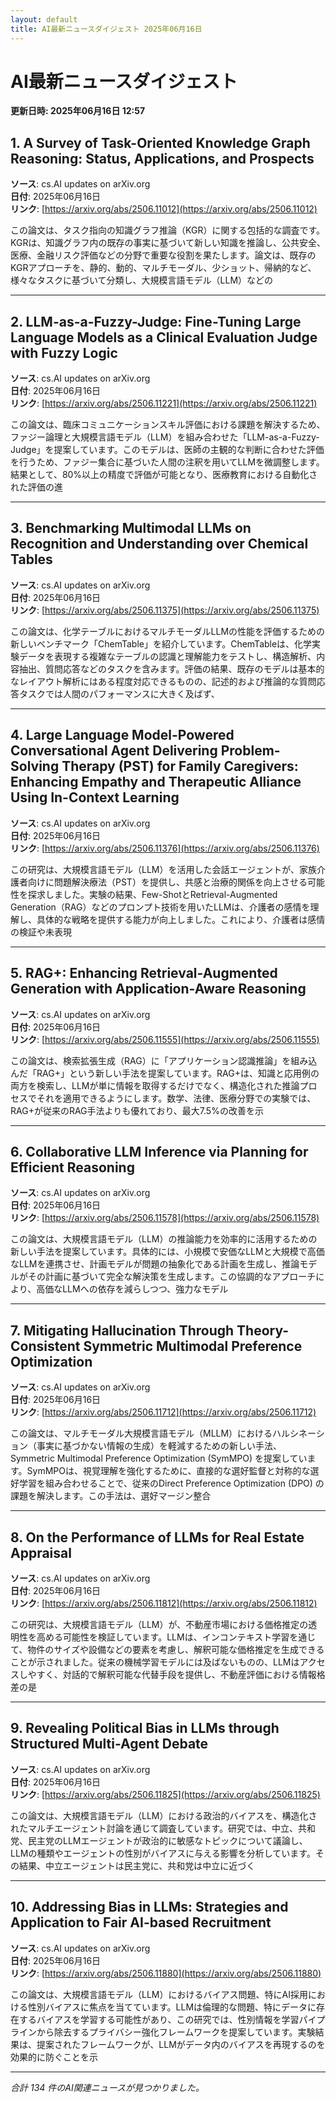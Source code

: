 ```yaml
---
layout: default
title: AI最新ニュースダイジェスト 2025年06月16日
---
```


# AI最新ニュースダイジェスト
**更新日時: 2025年06月16日 12:57**

## 1. A Survey of Task-Oriented Knowledge Graph Reasoning: Status, Applications, and Prospects

**ソース**: cs.AI updates on arXiv.org  
**日付**: 2025年06月16日  
**リンク**: [https://arxiv.org/abs/2506.11012](https://arxiv.org/abs/2506.11012)  

この論文は、タスク指向の知識グラフ推論（KGR）に関する包括的な調査です。KGRは、知識グラフ内の既存の事実に基づいて新しい知識を推論し、公共安全、医療、金融リスク評価などの分野で重要な役割を果たします。論文は、既存のKGRアプローチを、静的、動的、マルチモーダル、少ショット、帰納的など、様々なタスクに基づいて分類し、大規模言語モデル（LLM）などの  

---

## 2. LLM-as-a-Fuzzy-Judge: Fine-Tuning Large Language Models as a Clinical Evaluation Judge with Fuzzy Logic

**ソース**: cs.AI updates on arXiv.org  
**日付**: 2025年06月16日  
**リンク**: [https://arxiv.org/abs/2506.11221](https://arxiv.org/abs/2506.11221)  

この論文は、臨床コミュニケーションスキル評価における課題を解決するため、ファジー論理と大規模言語モデル（LLM）を組み合わせた「LLM-as-a-Fuzzy-Judge」を提案しています。このモデルは、医師の主観的な判断に合わせた評価を行うため、ファジー集合に基づいた人間の注釈を用いてLLMを微調整します。結果として、80%以上の精度で評価が可能となり、医療教育における自動化された評価の進  

---

## 3. Benchmarking Multimodal LLMs on Recognition and Understanding over Chemical Tables

**ソース**: cs.AI updates on arXiv.org  
**日付**: 2025年06月16日  
**リンク**: [https://arxiv.org/abs/2506.11375](https://arxiv.org/abs/2506.11375)  

この論文は、化学テーブルにおけるマルチモーダルLLMの性能を評価するための新しいベンチマーク「ChemTable」を紹介しています。ChemTableは、化学実験データを表現する複雑なテーブルの認識と理解能力をテストし、構造解析、内容抽出、質問応答などのタスクを含みます。評価の結果、既存のモデルは基本的なレイアウト解析にはある程度対応できるものの、記述的および推論的な質問応答タスクでは人間のパフォーマンスに大きく及ばず、  

---

## 4. Large Language Model-Powered Conversational Agent Delivering Problem-Solving Therapy (PST) for Family Caregivers: Enhancing Empathy and Therapeutic Alliance Using In-Context Learning

**ソース**: cs.AI updates on arXiv.org  
**日付**: 2025年06月16日  
**リンク**: [https://arxiv.org/abs/2506.11376](https://arxiv.org/abs/2506.11376)  

この研究は、大規模言語モデル（LLM）を活用した会話エージェントが、家族介護者向けに問題解決療法（PST）を提供し、共感と治療的関係を向上させる可能性を探求しました。実験の結果、Few-ShotとRetrieval-Augmented Generation（RAG）などのプロンプト技術を用いたLLMは、介護者の感情を理解し、具体的な戦略を提供する能力が向上しました。これにより、介護者は感情の検証や未表現  

---

## 5. RAG+: Enhancing Retrieval-Augmented Generation with Application-Aware Reasoning

**ソース**: cs.AI updates on arXiv.org  
**日付**: 2025年06月16日  
**リンク**: [https://arxiv.org/abs/2506.11555](https://arxiv.org/abs/2506.11555)  

この論文は、検索拡張生成（RAG）に「アプリケーション認識推論」を組み込んだ「RAG+」という新しい手法を提案しています。RAG+は、知識と応用例の両方を検索し、LLMが単に情報を取得するだけでなく、構造化された推論プロセスでそれを適用できるようにします。数学、法律、医療分野での実験では、RAG+が従来のRAG手法よりも優れており、最大7.5%の改善を示  

---

## 6. Collaborative LLM Inference via Planning for Efficient Reasoning

**ソース**: cs.AI updates on arXiv.org  
**日付**: 2025年06月16日  
**リンク**: [https://arxiv.org/abs/2506.11578](https://arxiv.org/abs/2506.11578)  

この論文は、大規模言語モデル（LLM）の推論能力を効率的に活用するための新しい手法を提案しています。具体的には、小規模で安価なLLMと大規模で高価なLLMを連携させ、計画モデルが問題の抽象化である計画を生成し、推論モデルがその計画に基づいて完全な解決策を生成します。この協調的なアプローチにより、高価なLLMへの依存を減らしつつ、強力なモデル  

---

## 7. Mitigating Hallucination Through Theory-Consistent Symmetric Multimodal Preference Optimization

**ソース**: cs.AI updates on arXiv.org  
**日付**: 2025年06月16日  
**リンク**: [https://arxiv.org/abs/2506.11712](https://arxiv.org/abs/2506.11712)  

この論文は、マルチモーダル大規模言語モデル（MLLM）におけるハルシネーション（事実に基づかない情報の生成）を軽減するための新しい手法、Symmetric Multimodal Preference Optimization (SymMPO) を提案しています。SymMPOは、視覚理解を強化するために、直接的な選好監督と対称的な選好学習を組み合わせることで、従来のDirect Preference Optimization (DPO) の課題を解決します。この手法は、選好マージン整合  

---

## 8. On the Performance of LLMs for Real Estate Appraisal

**ソース**: cs.AI updates on arXiv.org  
**日付**: 2025年06月16日  
**リンク**: [https://arxiv.org/abs/2506.11812](https://arxiv.org/abs/2506.11812)  

この研究は、大規模言語モデル（LLM）が、不動産市場における価格推定の透明性を高める可能性を検証しています。LLMは、インコンテキスト学習を通じて、物件のサイズや設備などの要素を考慮し、解釈可能な価格推定を生成できることが示されました。従来の機械学習モデルには及ばないものの、LLMはアクセスしやすく、対話的で解釈可能な代替手段を提供し、不動産評価における情報格差の是  

---

## 9. Revealing Political Bias in LLMs through Structured Multi-Agent Debate

**ソース**: cs.AI updates on arXiv.org  
**日付**: 2025年06月16日  
**リンク**: [https://arxiv.org/abs/2506.11825](https://arxiv.org/abs/2506.11825)  

この論文は、大規模言語モデル（LLM）における政治的バイアスを、構造化されたマルチエージェント討論を通じて調査しています。研究では、中立、共和党、民主党のLLMエージェントが政治的に敏感なトピックについて議論し、LLMの種類やエージェントの性別がバイアスに与える影響を分析しています。その結果、中立エージェントは民主党に、共和党は中立に近づく  

---

## 10. Addressing Bias in LLMs: Strategies and Application to Fair AI-based Recruitment

**ソース**: cs.AI updates on arXiv.org  
**日付**: 2025年06月16日  
**リンク**: [https://arxiv.org/abs/2506.11880](https://arxiv.org/abs/2506.11880)  

この論文は、大規模言語モデル（LLM）におけるバイアス問題、特にAI採用における性別バイアスに焦点を当てています。LLMは倫理的な問題、特にデータに存在するバイアスを学習する可能性があり、この研究では、性別情報を学習パイプラインから除去するプライバシー強化フレームワークを提案しています。実験結果は、提案されたフレームワークが、LLMがデータ内のバイアスを再現するのを効果的に防ぐことを示  

---

*合計 134 件のAI関連ニュースが見つかりました。*
